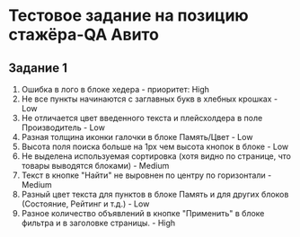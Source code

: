 # Тестовое задание на позицию стажёра-QA Авито

## Задание 1

1. Ошибка в лого в блоке хедера - приоритет: High
2. Не все пункты начинаются с заглавных букв в хлебных крошках - Low
3. Не отличается цвет введенного текста и плейсхолдера в поле Производитель - Low
4. Разная толщина иконки галочки в блоке Память/Цвет - Low
5. Высота поля поиска больше на 1px чем высота кнопок в блоке - Low
6. Не выделена используемая сортировка (хотя видно по странице, что товары выводятся блоками) - Medium
7. Текст в кнопке "Найти" не выровнен по центру по горизонтали - Medium
8. Разный цвет текста для пунктов в блоке Память и для других блоков (Состояние, Рейтинг и т.д.) - Low
9. Разное количество объявлений в кнопке "Применить" в блоке фильтра и в заголовке страницы. - High

